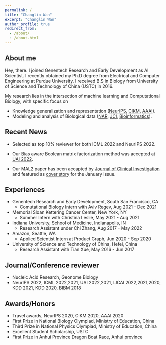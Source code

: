 ```yaml
---
permalink: /
title: "Changlin Wan"
excerpt: "Changlin Wan"
author_profile: true
redirect_from: 
  - /about/
  - /about.html
---
```


About me
--------
Hey, there. I joined Genentech Research and Early Development as AI Scientist. I recently obtained my Ph.D degree from Electrical and Computer Engineering at Purdue University. I received B.S in Biology from University of Science and Technology of China (USTC) in 2016.

My research lies in the intersection of machine learning and Computational Biology, with specific focus on
- Knowledge generalization and representation ([NeurIPS](https://papers.nips.cc/paper/2020/file/1def1713ebf17722cbe300cfc1c88558-Paper.pdf), [CIKM](https://dl.acm.org/doi/abs/10.1145/3340531.3412156), [AAAI](https://ojs.aaai.org//index.php/AAAI/article/view/6072)).
- Modeling and analysis of Biological data ([NAR](https://academic.oup.com/nar/article/47/18/e111/5542876), [JCI](https://www.jci.org/articles/view/140837), [Bioinformatics](https://academic.oup.com/bioinformatics/article/33/20/3289/2976718)).


Recent News
-----------

- Selected as top 10% reviewer for both ICML 2022 and NeurIPS 2022. 

- Our Bias aware Boolean matrix factorization method was accepted at [UAI 2022](https://openreview.net/forum?id=SSHGJuLj9lc). 

- Our MAL2 paper has been accapted by [Journal of Clinical Investigation](https://www.jci.org/articles/view/140837) and featured as [cover story](https://www.jci.org/131/1) for the January Issue. 



Experiences
-----------

- Genentech Research and Early Development, South San Francisco, CA
  - Comutational Biology Intern with Aviv Regev, Aug 2021 - Dec 2021
- Memorial Sloan Kettering Cancer Center, New York, NY
  - Summer Intern with Christina Leslie, May 2021 - Aug 2021
- Indiana University, School of Medicine, Indianapolis, IN
  - Research Assistant under Chi Zhang, Aug 2017 - May 2022
- Amazon, Seattle, WA
  - Applied Scientist Intern at Product Graph, Jun 2020 - Sep 2020
- University of Science and Technology of China, Hefei, China
  - Research Assistant with Tian Xue, May 2016 - Jun 2017


Journal/Conference reviewer
-----------------
- Nucleic Acid Research, Geonome Biology
- NeurIPS 2022, ICML 2022,2021, UAI 2022,2021, IJCAI 2022,2021,2020, KDD 2021, KDD 2020, BIBM 2018


Awards/Honors
-------------
- Travel awards, NeurIPS 2020, CIKM 2020, AAAI 2020
- First Prize in National Biology Olympiad, Ministry of Education, China
- Third Prize in National Physics Olympiad, Ministry of Education, China
- Excellent Student Scholarship, USTC
- First Prize in Anhui Province Dragon Boat Race, Anhui province

